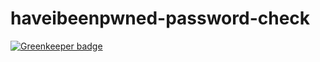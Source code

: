 # haveibeenpwned-password-check

[![Greenkeeper badge](https://badges.greenkeeper.io/m4l1c3/haveibeenpwned-password-check.svg)](https://greenkeeper.io/)